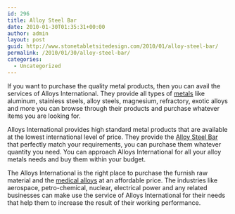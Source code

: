 ```yaml
---
id: 296
title: Alloy Steel Bar
date: 2010-01-30T01:35:31+00:00
author: admin
layout: post
guid: http://www.stonetabletsitedesign.com/2010/01/alloy-steel-bar/
permalink: /2010/01/30/alloy-steel-bar/
categories:
  - Uncategorized
---
```

If you want to purchase the quality metal products, then you can avail the services of Alloys International. They provide all types of [metals](http://www.alloysinternational.com/bar/alloy_steel_bar) like aluminum, stainless steels, alloy steels, magnesium, refractory, exotic alloys and more you can browse through their products and purchase whatever items you are looking for.

Alloys International provides high standard metal products that are available at the lowest international level of price. They provide the [Alloy Steel Bar](http://www.alloysinternational.com/bar/alloy_steel_bar) that perfectly match your requirements, you can purchase them whatever quantity you need. You can approach Alloys International for all your alloy metals needs and buy them within your budget.

The Alloys International is the right place to purchase the furnish raw material and the [medical alloys](http://www.alloysinternational.com/bar/alloy_steel_bar) at an affordable price. The industries like aerospace, petro-chemical, nuclear, electrical power and any related businesses can make use the service of Alloys International for their needs that help them to increase the result of their working performance.